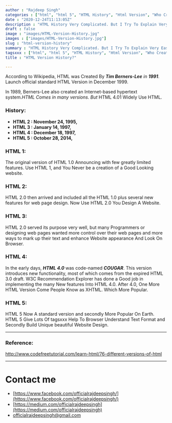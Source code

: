 ```yaml
---
author : "Rajdeep Singh"
categories : ["html", "html 5", "HTML History", "Html Version", "Who Create Html"]
date : "2020-12-24T11:13:05Z"
description : "HTML History Very Complicated. But I Try To Explain Very Easy Way."
draft : false
image : "images/HTML-Version-History.jpg"
images : ["images/HTML-Version-History.jpg"]
slug : "html-version-history"
summary : "HTML History Very Complicated. But I Try To Explain Very Easy Way."
tagsxxx : ["html", "html 5", "HTML History", "Html Version", "Who Create Html"]
title : "HTML Version History?"

---
```




According to Wikipedia, HTML was Created By _**Tim Berners-Lee** in **1991**._ Launch official standard HTML Version in December 1999.

In 1989, Berners-Lee also created an Internet-based hypertext system._HTML Comes in many versions. But_ HTML 4.01 Widely Use HTML.

### History:

* **HTML 2 : November 24, 1995,**
* **HTML 3 : January 14, 1997,**
* **HTML 4 : December 18, 1997,**
* **HTML 5 : October 28, 2014,**



### HTML 1:

The original version of HTML 1.0 Announcing with few greatly limited features. Use HTML 1, and You Never be a creation of a Good Looking website.

### HTML 2:

HTML 2.0 then arrived and included all the HTML 1.0 plus several new features for web page design. Now Use HTML 2.0 You Design A Website.

### HTML 3:

HTML 2.0 served its purpose very well, but many Programmers or designing web pages wanted more control over their web pages and more ways to mark up their text and enhance Website appearance And Look On Browser.

### HTML 4:

In the early days, **_HTML 4.0_** was code-named **_COUGAR_**. This version introduces new functionality, most of which comes from the expired HTML 3.0 draft.  W3C  Recommendation Explorer has done a Good job in implementing the many New features Into HTML 4.0. After 4.0, One More HTML Version Come People Know as XHTML. Which More Popular.

### HTML 5:

HTML 5 Now A standard version and secondly More Popular On Earth. HTML 5 Give Lots Of tagsxxx Help To Browser Understand Text Format and Secondly Build Unique beautiful Website Design.

---

### Reference:



http://www.codefreetutorial.com/learn-html/76-different-versions-of-html

---



# Contact me

* [https://www.facebook.com/officialrajdeepsingh/](https://www.facebook.com/officialrajdeepsingh/)
* [https://medium.com/officialrajdeepsingh](https://medium.com/officialrajdeepsingh)
* [officialrajdeepsingh@gmail.com](mailto:officialrajdeepsingh@gmail.com)



